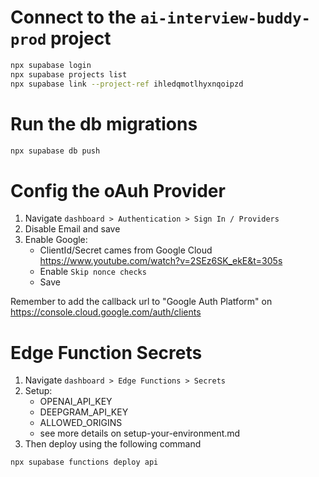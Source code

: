 # Connect to the `ai-interview-buddy-prod` project

```sh
npx supabase login
npx supabase projects list
npx supabase link --project-ref ihledqmotlhyxnqoipzd
```

# Run the db migrations

```sh
npx supabase db push
```

# Config the oAuh Provider

1. Navigate `dashboard > Authentication > Sign In / Providers`
2. Disable Email and save 
3. Enable Google:
    - ClientId/Secret cames from Google Cloud https://www.youtube.com/watch?v=2SEz6SK_ekE&t=305s
    - Enable `Skip nonce checks`
    - Save

Remember to add the callback url to "Google Auth Platform" on https://console.cloud.google.com/auth/clients

# Edge Function Secrets

1. Navigate `dashboard > Edge Functions > Secrets`
2. Setup:
    - OPENAI_API_KEY
    - DEEPGRAM_API_KEY
    - ALLOWED_ORIGINS
    - see more details on setup-your-environment.md
3. Then deploy using the following command

```sh
npx supabase functions deploy api
```
